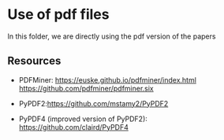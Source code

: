 # Use of pdf files
In this folder, we are directly using the pdf version of the papers

## Resources

- PDFMiner: https://euske.github.io/pdfminer/index.html
https://github.com/pdfminer/pdfminer.six

- PyPDF2:https://github.com/mstamy2/PyPDF2

- PyPDF4 (improved version of PyPDF2): https://github.com/claird/PyPDF4
